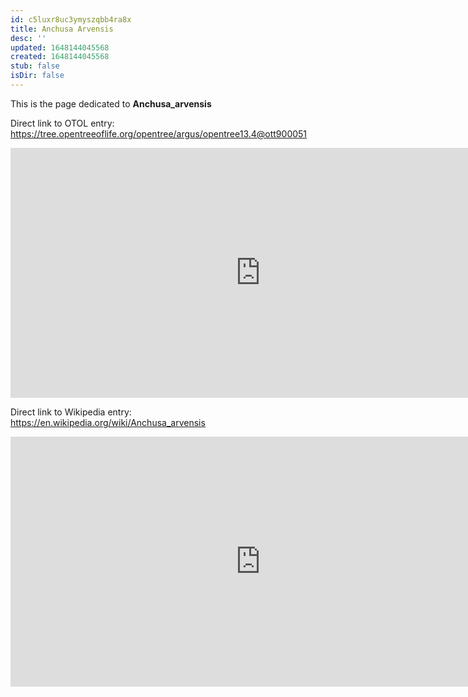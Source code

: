 ```yaml
---
id: c5luxr8uc3ymyszqbb4ra8x
title: Anchusa Arvensis
desc: ''
updated: 1648144045568
created: 1648144045568
stub: false
isDir: false
---
```

This is the page dedicated to **Anchusa_arvensis**


Direct link to OTOL entry: https://tree.opentreeoflife.org/opentree/argus/opentree13.4@ott900051



<html>
    <body>
    <iframe src="https://tree.opentreeoflife.org/opentree/argus/opentree13.4@ott900051"
    width="800" height="400" frameborder="0" allowfullscreen> </iframe>
    </body>
</html>
    


Direct link to Wikipedia entry: https://en.wikipedia.org/wiki/Anchusa_arvensis



<html>
    <body>
    <iframe src="https://en.wikipedia.org/wiki/Anchusa_arvensis"
    width="800" height="400" frameborder="0" allowfullscreen> </iframe>
    </body>
</html>
    
